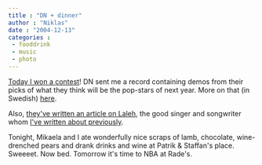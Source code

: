 ```yaml
---
title : "DN + dinner"
author : "Niklas"
date : "2004-12-13"
categories : 
 - fooddrink
 - music
 - photo
---
```


[Today I won a contest](https://niklasblog.com/wp-content/2004-12-13-dn.gif)! DN sent me a record containing demos from their picks of what they think will be the pop-stars of next year. More on that (in Swedish) [here](http://www.dn.se/DNet/jsp/polopoly.jsp?d=625&a=341042&previousRenderType=1).

Also, [they've written an article on Laleh](http://www.dn.se/DNet/jsp/polopoly.jsp?d=1461&a=352320&previousRenderType=1), the good singer and songwriter whom [I've written about previously](https://niklasblog.com/index.php?p=387).

Tonight, Mikaela and I ate wonderfully nice scraps of lamb, chocolate, wine-drenched pears and drank drinks and wine at Patrik & Staffan's place. Sweeeet. Now bed. Tomorrow it's time to NBA at Rade's.
